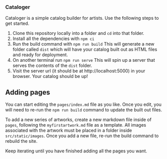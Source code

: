 ### Cataloger

Cataloger is a simple catalog builder for artists. Use the following steps to get started.

1. Clone this repository locally into a folder and `cd` into that folder.
2. Install all the dependencies with `npm ci`
3. Run the build command with `npm run build` This will generate a new folder called `dist` which will have your catalog built out as HTML files and ready for deployment.
4. On another terminal run `npm run serve` This will spin up a server that serves the contents of the `dist` folder.
5. Visit the server url (it should be at http://localhost:5000) in your browser. Your catalog should be up!

## Adding pages
You can start editing the `pages/index.md` file as you like. Once you edit, you will need to re-run the `npm run build` command to update the built out files.

To add a new series of artworks, create a new markdown file inside of `pages`, following the `myfirstartwork.md` file as a template. All images associated with the artwork must be placed in a folder inside `src/static/images`. Once you add a new file, re-run the build command to rebuild the site.

Keep iterating until you have finished adding all the pages you want.